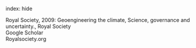 index: hide

<div class="Citation">

  <div class="Citation-body">
    <div class="Citation-text">Royal Society, 2009: <span class="Article-bookTitle">Geoengineering the climate, Science, governance and uncertainty., </span>Royal Society</div>
    <div class="Citation-links">
      <div class="CitationLink" data-href="https://scholar.google.com/scholar?q=Geoengineering%C2%A0the+climate%2C%C2%A0Science%2C+governance+and+uncertainty.">
        <div class="CitationLink-icon CitationLink-Scholar"></div>
        <div class="CitationLink-text">Google Scholar</div>
      </div>
      <div class="CitationLink" data-href="http://royalsociety.org/uploadedFiles/Royal_Society_Content/policy/publications/2009/8693.pdf">
        <div class="CitationLink-icon CitationLink-Publisher"></div>
        <div class="CitationLink-text">Royalsociety.org</div>
      </div>
    </div>
  </div>
</div>


<div class="Citation-copy">

</div>
